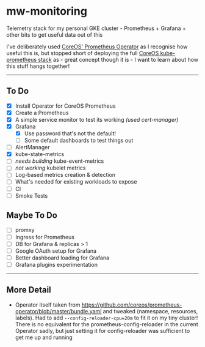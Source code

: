 # mw-monitoring

Telemetry stack for my personal GKE cluster - Prometheus + Grafana + other bits to get useful data out of this

I've deliberately used [CoreOS' Prometheus Operator](https://github.com/coreos/prometheus-operator) as I recognise how useful this is, but stopped short of deploying the full [CoreOS kube-prometheus stack](https://github.com/coreos/kube-prometheus) as - great concept though it is - I want to learn about how this stuff hangs together!

---

## To Do

- [x] Install Operator for CoreOS Prometheus
- [x] Create a Prometheus
- [x] A simple service monitor to test its working *(used cert-manager)*
- [x] Grafana
  - [x] Use password that's not the default!
  - [ ] Some default dashboards to test things out
- [ ] AlertManager
- [x] kube-state-metrics
- [ ] *needs building* kube-event-metrics
- [ ] *not working* kubelet metrics
- [ ] Log-based metrics creation & detection
- [ ] What's needed for existing workloads to expose
- [ ] CI
- [ ] Smoke Tests

## Maybe To Do

- [ ] promxy
- [ ] Ingress for Prometheus
- [ ] DB for Grafana & replicas > 1
- [ ] Google OAuth setup for Grafana
- [ ] Better dashboard loading for Grafana
- [ ] Grafana plugins experimentation

---

## More Detail

- Operator itself taken from https://github.com/coreos/prometheus-operator/blob/master/bundle.yaml and tweaked (namespace, resources, labels). Had to add `--config-reloader-cpu=20m` to fit it on my tiny cluster! There is no equivalent for the prometheus-config-reloader in the current Operator sadly, but just setting it for config-reloader was sufficient to get me up and running
